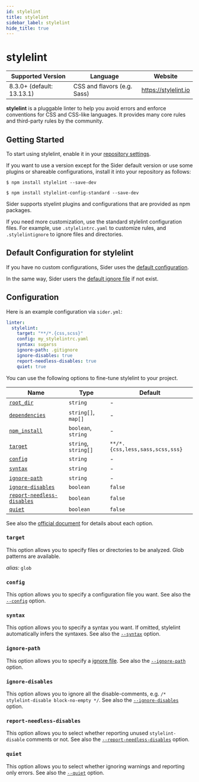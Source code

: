 ```yaml
---
id: stylelint
title: stylelint
sidebar_label: stylelint
hide_title: true
---
```


# stylelint

| Supported Version         | Language                    | Website              |
| ------------------------- | --------------------------- | -------------------- |
| 8.3.0+ (default: 13.13.1) | CSS and flavors (e.g. Sass) | https://stylelint.io |

**stylelint** is a pluggable linter to help you avoid errors and enforce conventions for CSS and CSS-like languages.
It provides many core rules and third-party rules by the community.

## Getting Started

To start using stylelint, enable it in your [repository settings](../../getting-started/repository-settings.md).

If you want to use a version except for the Sider default version or use some plugins or shareable configurations, install it into your repository as follows:

```console
$ npm install stylelint --save-dev

$ npm install stylelint-config-standard --save-dev
```

Sider supports styelint plugins and configurations that are provided as npm packages.

If you need more customization, use the standard stylelint configuration files. For example, use `.stylelintrc.yaml` to customize rules, and `.stylelintignore` to ignore files and directories.

## Default Configuration for stylelint

If you have no custom configurations, Sider uses the [default configuration](https://github.com/sider/runners/blob/HEAD/images/stylelint/sider_recommended_config.yaml).

In the same way, Sider users the [default ignore file](https://github.com/sider/runners/blob/HEAD/images/stylelint/sider_recommended_stylelintignore) if not exist.

## Configuration

Here is an example configuration via `sider.yml`:

```yaml
linter:
  stylelint:
    target: "**/*.{css,scss}"
    config: my_stylelintrc.yaml
    syntax: sugarss
    ignore-path: .gitignore
    ignore-disables: true
    report-needless-disables: true
    quiet: true
```

You can use the following options to fine-tune stylelint to your project.

| Name                                                                                          | Type                 | Default                         |
| --------------------------------------------------------------------------------------------- | -------------------- | ------------------------------- |
| [`root_dir`](../../getting-started/custom-configuration.md#linteranalyzer_idroot_dir)         | `string`             | -                               |
| [`dependencies`](../../getting-started/custom-configuration.md#linteranalyzer_iddependencies) | `string[]`, `map[]`  | -                               |
| [`npm_install`](../../getting-started/custom-configuration.md#linteranalyzer_idnpm_install)   | `boolean`, `string`  | -                               |
| [`target`](#target)                                                                           | `string`, `string[]` | `**/*.{css,less,sass,scss,sss}` |
| [`config`](#config)                                                                           | `string`             | -                               |
| [`syntax`](#syntax)                                                                           | `string`             | -                               |
| [`ignore-path`](#ignore-path)                                                                 | `string`             | -                               |
| [`ignore-disables`](#ignore-disables)                                                         | `boolean`            | `false`                         |
| [`report-needless-disables`](#report-needless-disables)                                       | `boolean`            | `false`                         |
| [`quiet`](#quiet)                                                                             | `boolean`            | `false`                         |

See also the [official document](https://stylelint.io/user-guide/usage/options) for details about each option.

### `target`

This option allows you to specify files or directories to be analyzed. Glob patterns are available.

_alias:_ `glob`

### `config`

This option allows you to specify a configuration file you want.
See also the [`--config`](https://stylelint.io/user-guide/usage/options#configfile) option.

### `syntax`

This option allows you to specify a syntax you want. If omitted, stylelint automatically infers the syntaxes.
See also the [`--syntax`](https://stylelint.io/user-guide/usage/options#syntax) option.

### `ignore-path`

This option allows you to specify a [ignore file](https://stylelint.io/user-guide/ignore-code).
See also the [`--ignore-path`](https://stylelint.io/user-guide/usage/options#ignorepath) option.

### `ignore-disables`

This option allows you to ignore all the disable-comments, e.g. `/* stylelint-disable block-no-empty */`.
See also the [`--ignore-disables`](https://stylelint.io/user-guide/usage/options#ignoredisables) option.

### `report-needless-disables`

This option allows you to select whether reporting unused `stylelint-disable` comments or not.
See also the [`--report-needless-disables`](https://stylelint.io/user-guide/usage/options#reportneedlessdisables) option.

### `quiet`

This option allows you to select whether ignoring warnings and reporting only errors.
See also the [`--quiet`](https://stylelint.io/user-guide/usage/cli#--quiet--q) option.

